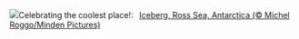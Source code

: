 ![](https://www.bing.com/th?id=OHR.IcebergAntarctica_EN-GB4409581826_UHD.jpg&w=1000)Celebrating the coolest place!:&nbsp;&ensp;[Iceberg, Ross Sea, Antarctica (© Michel Roggo/Minden Pictures)](https://www.bing.com/th?id=OHR.IcebergAntarctica_EN-GB4409581826_UHD.jpg)
<br><br/>
